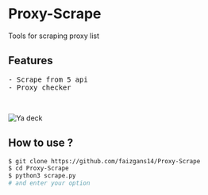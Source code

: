 # Proxy-Scrape

Tools for scraping proxy list
## Features
<pre>
- Scrape from 5 api
- Proxy checker
</pre>
<br>

![Ya deck](https://raw.githubusercontent.com/faizgans14/Proxy-Scrape/main/pict.png)

## How to use ?
```bash
$ git clone https://github.com/faizgans14/Proxy-Scrape
$ cd Proxy-Scrape
$ python3 scrape.py
# and enter your option
```
